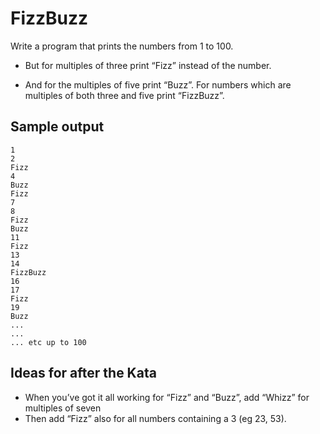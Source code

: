 FizzBuzz
========

Write a program that prints the numbers from 1 to 100. 

- But for multiples of three print “Fizz” instead of the number.

- And for the multiples of five print “Buzz”. For numbers which are multiples of both three and five print “FizzBuzz”.


Sample output
-------------
```
1
2
Fizz
4
Buzz
Fizz
7
8
Fizz
Buzz
11
Fizz
13
14
FizzBuzz
16
17
Fizz
19
Buzz
...
...
... etc up to 100
```

Ideas for after the Kata
------------------------
- When you’ve got it all working for “Fizz” and “Buzz”, add “Whizz” for multiples of seven
- Then add “Fizz” also for all numbers containing a 3 (eg 23, 53).
